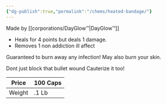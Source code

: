 ```yaml
---
{"dg-publish":true,"permalink":"/chems/heated-bandage/"}
---
```




Made by [[corporations/DayGlow™\|DayGlow™]] 

- Heals for 4 points but deals 1 damage.
- Removes 1 non addiction ill affect

Guaranteed to burn away any infection! May also burn your skin.

Dont just block that bullet wound Cauterize it too!


| Price  | 100 Caps |
| ------ | -------- |
| Weight | .1 Lb    |
<b class="left-thead"></b>
